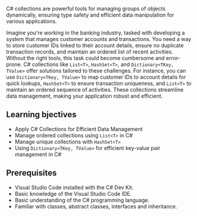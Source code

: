 C# collections are powerful tools for managing groups of objects dynamically, ensuring type safety and efficient data manipulation for various applications.

Imagine you're working in the banking industry, tasked with developing a system that manages customer accounts and transactions. You need a way to store customer IDs linked to their account details, ensure no duplicate transaction records, and maintain an ordered list of recent activities. Without the right tools, this task could become cumbersome and error-prone. C# collections like `List<T>`, `HashSet<T>`, and `Dictionary<TKey, TValue>` offer solutions tailored to these challenges. For instance, you can use `Dictionary<TKey, TValue>` to map customer IDs to account details for quick lookups, `HashSet<T>` to ensure transaction uniqueness, and `List<T>` to maintain an ordered sequence of activities. These collections streamline data management, making your application robust and efficient.

## Learning bjectives

- Apply C# Collections for Efficient Data Management
- Manage ordered collections using `List<T>` in C#
- Manage unique collections with `HashSet<T>`
- Using `Dictionary<TKey, TValue>` for efficient key-value pair management in C#

## Prerequisites

- Visual Studio Code installed with the C# Dev Kit.
- Basic knowledge of the Visual Studio Code IDE.
- Basic understanding of the C# programming language.
- Familiar with classes, abstract classes, interfaces and inheritance.
